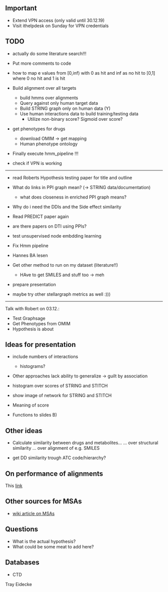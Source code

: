 ## Important

- Extend VPN access (only valid until 30.12.19)
- Visit ithelpdesk on Sunday for VPN credentials

## TODO

- actually do some literature search!!!

- Put more comments to code

- how to map e values from [0,inf) with 0 as hit and inf as no hit to [0,1] where 0 no hit and 1 is hit

- Build alignment over all targets
  - build hmms over alignments
  - Query against only human target data
  - Build STRING graph only on human data (Y)
  - Use human interactions data to build training/testing data
    - Utilize non-binary score? Sigmoid over score?

- get phenotypes for drugs
  - download OMIM -> get mapping
  - Human phenotype ontology

- Finally execute hmm\_pipeline !!! 

- check if VPN is working

---------------------------------------------------
- read Roberts Hypothesis testing paper for title and outline

- What do links in PPI graph mean? (-> STRING data/documentation)
  - what does closeness in enriched PPI graph means?
- Why do i need the DDIs and the Side effect similarity

- Read PREDICT paper again

- are there papers on DTI using PPIs?

- test unsupervised node embdding learning
- Fix Hmm pipeline
- Hannes BA lesen
- Get other method to run on my dataset (literature!!)
  - HAve to get SMILES and stuff too -> meh
- prepare presentation
- maybe try other stellargraph metrics as well :)))


----------------------------------------------------
Talk with Robert on 03.12.:
- Test Graphsage
- Get Phenotypes from OMIM
- Hypothesis is about



## Ideas for presentation

- include numbers of interactions
  - histograms?
- Other approaches lack ability to generalize -> guilt by association

- histogram over scores of STRING and STITCH
- show image of network for STRING and STITCH
- Meaning of score 
- Functions to slides B)


## Other ideas

- Calculate similarity between drugs and metabolites...
	... over structural similarity
	... over alignment of e.g. SMILES

- get DD similarity trough ATC code/hierarchy?

## On performance of alignments

This [link](https://www.ebi.ac.uk/Tools/msa/)

## Other sources for MSAs

- [wiki article on MSAs](https://en.wikipedia.org/wiki/List_of_sequence_alignment_software#Multiple_sequence_alignment)

## Questions



- What is the actual hypothesis? 
- What could be some meat to add here?
## Databases

- CTD

Tray Eidecke

